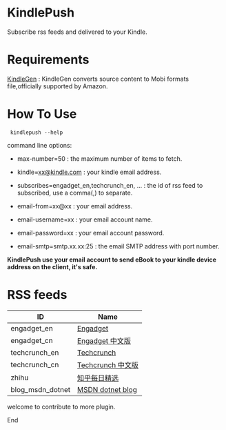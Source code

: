 KindlePush
===
Subscribe rss feeds and delivered to your Kindle.

Requirements
===
[KindleGen](https://www.amazon.com/gp/feature.html?docId=1000765211) : KindleGen converts source content to Mobi formats file,officially supported by Amazon.

How To Use
===
``` kindlepush --help```

command line options:

- max-number=50 : the maximum number of items to fetch.

- kindle=xx@kindle.com : your kindle email address.

- subscribes=engadget_en,techcrunch_en, ... : the id of rss feed to subscribed, use a comma(,) to separate.

- email-from=xx@xx : your email address.

- email-username=xx : your email account name.

- email-password=xx : your email account password.

- email-smtp=smtp.xx.xx:25 : the email SMTP address with port number.

**KindlePush use your email account to send eBook to your kindle device address on the client, it's safe.**

RSS feeds
===
|ID |Name |
|--------------------------|----------------|
|engadget_en | [Engadget](http://www.engadget.com/)|
|engadget_cn | [Engadget 中文版](http://cn.engadget.com/)|
|techcrunch_en | [Techcrunch](http://feeds.feedburner.com/)|
|techcrunch_cn | [Techcrunch 中文版](http://techcrunch.cn)|
|zhihu | [知乎每日精选](https://www.zhihu.com)|
|blog_msdn_dotnet| [MSDN dotnet blog](https://blogs.msdn.microsoft.com/dotnet)|

welcome to contribute to more plugin.

End